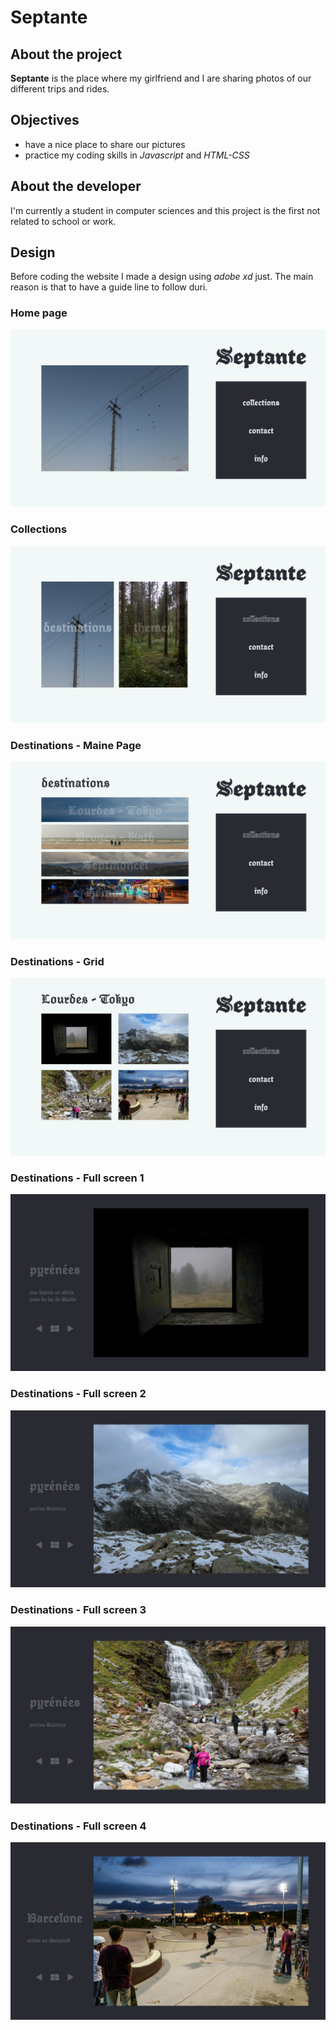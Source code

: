 # Septante
## About the project
**Septante** is the place where my girlfriend and I are sharing photos of our different trips and rides.

## Objectives
* have a nice place to share our pictures
* practice my coding skills in _Javascript_ and _HTML-CSS_

## About the developer
I'm currently a student in computer sciences and this project is the first not related to school or work.

## Design
Before coding the website I made a design using _adobe xd_ just. The main reason is that to have a guide line to follow duri.
### Home page
![Home Page](/images/Home.png)
### Collections
![Collections Page](/images/Collections.png)
### Destinations - Maine Page
![Destinations Main](/images/Destinations.png)
### Destinations - Grid
![Destinations Grid](/images/Destinations_grid.png)
### Destinations - Full screen 1
![Destinations Full screen 1](/images/Destinations_full_screen_1.png)
### Destinations - Full screen 2
![Destinations Full screen 2](/images/Destinations_full_screen_2.png)
### Destinations - Full screen 3
![Destinations Full screen 3](/images/Destinations_full_screen_3.png)
### Destinations - Full screen 4
![Destinations Full screen 4](/images/Destinations_full_screen_4.png)



